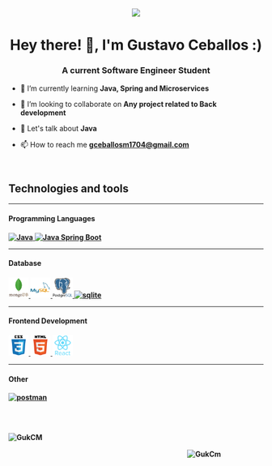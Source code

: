 <div align="center"><img align="center" src="https://miro.medium.com/max/800/0*XH3rLskyOsCqVV-j.jpg" style="width: 200px"/></div>

<h1 align="center">Hey there! 👋, I'm Gustavo Ceballos :)</h1>
<h3 align="center">A current Software Engineer Student</h3>

- 🌱 I’m currently learning **Java, Spring and Microservices**

- 👯 I’m looking to collaborate on **Any project related to Back development**

- 💬 Let's talk about **Java**

- 📫 How to reach me **gceballosm1704@gmail.com**
<br>
<h2 align="left">Technologies and tools</h2>
<p align="left">
<hr>
<h4>Programming Languages<h4>
<a href="https://www.java.com/es/" target="_blank" rel="noreferrer"> 
<img src="https://cdn-icons-png.flaticon.com/512/226/226777.png" alt="Java" width="40" height="40"/> </a>
<a href="https://spring.io/" target="_blank" rel="noreferrer"> 
<img src="https://niixer.com/wp-content/uploads/2020/11/spring-boot.png" alt="Java Spring Boot" width="40" height="40"/> </a>
<br>
<hr>
<h4>Database<h4>
<a href="https://www.mongodb.com/" target="_blank" rel="noreferrer"> 
<img src="https://raw.githubusercontent.com/devicons/devicon/master/icons/mongodb/mongodb-original-wordmark.svg" alt="mongodb" width="40" height="40"/> </a>
<a href="https://www.mysql.com/" target="_blank" rel="noreferrer"> 
<img src="https://raw.githubusercontent.com/devicons/devicon/master/icons/mysql/mysql-original-wordmark.svg" alt="mysql" width="40" height="40"/> </a>
<a href="https://www.postgresql.org" target="_blank" rel="noreferrer"> 
<img src="https://raw.githubusercontent.com/devicons/devicon/master/icons/postgresql/postgresql-original-wordmark.svg" alt="postgresql" width="40" height="40"/> </a>
<a href="https://www.sqlite.org/" target="_blank" rel="noreferrer"> 
<img src="https://www.vectorlogo.zone/logos/sqlite/sqlite-icon.svg" alt="sqlite" width="40" height="40"/> </a>
<br>
<hr>
<h4>Frontend Development<h4>
<a href="https://www.w3schools.com/css/" target="_blank" rel="noreferrer"> 
<img src="https://raw.githubusercontent.com/devicons/devicon/master/icons/css3/css3-original-wordmark.svg" alt="css3" width="40" height="40"/> </a>
<a href="https://www.w3.org/html/" target="_blank" rel="noreferrer"> 
<img src="https://raw.githubusercontent.com/devicons/devicon/master/icons/html5/html5-original-wordmark.svg" alt="html5" width="40" height="40"/> </a>
<a href="https://reactjs.org/" target="_blank" rel="noreferrer"> 
<img src="https://raw.githubusercontent.com/devicons/devicon/master/icons/react/react-original-wordmark.svg" alt="react" width="40" height="40"/> </a>
<br>
<hr>
<h4>Other<h4>
<a href="https://postman.com" target="_blank" rel="noreferrer"> 
<img src="https://www.vectorlogo.zone/logos/getpostman/getpostman-icon.svg" alt="postman" width="40" height="40"/> </a>
</p>
<br>
<br>
<p><img align="left" width="350" height="350" src="https://github-readme-stats.vercel.app/api/top-langs?username=GukCM&show_icons=true&locale=en&layout=compact" alt="GukCM" /></p>
<br>
<p>&nbsp;<img align="center" width="550" height="550" src="https://github-readme-stats.vercel.app/api?username=GukCM&show_icons=true&locale=en" alt="GukCm" /></p>
